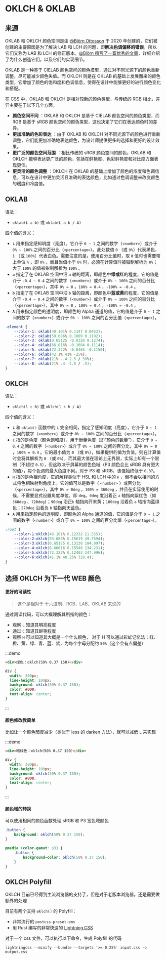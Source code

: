 # OKLCH & OKLAB

## 来源

OKLAB 和 OKLCH 颜色空间是由 [@Björn Ottosson](https://twitter.com/bjornornorn) 于 2020 年创建的，它们被创建的主要原因是为了解决 LAB 和 LCH 的问题，即**解决色调偏移的错误**，所以它们又称为 LAB 和 LCH 的修正版本。[@Björn 撰写了一篇优秀的文章](https://bottosson.github.io/posts/oklab/)，详细介绍了为什么创造它们，以及它们的实现细节。

OKLAB 是一种基于 CIELAB 颜色空间的颜色模型，通过对不同光源下的颜色重新调整，尽可能减少颜色失值。而 OKLCH 则是在 OKLAB 的基础上发展而来的颜色类型，它增加了颜色的饱和度和色调信息，使得在设计中能够更好的进行颜色变化和搭配。

在 CSS 中，OKLAB 和 OKLCH 是相对较新的颜色类型，与传统的 RGB 相比，差异主要在于以下几个方面。

*   **颜色空间不同** ：OKLAB 和 OKLCH 是基于 CIELAB 颜色空间的颜色类型，而 RGB 是基于 sRGB 颜色空间的颜色类型，这也决定了它们在表达颜色时的差异。
*   **更加准确的色彩表达** ：由于 OKLAB 和 OKLCH 对不同光源下的颜色进行重新调整，它们能更加准确地表达颜色，为设计师提供更多的选择和更好的设计效果。
*   **更广泛的颜色空间范围** ：相比传统的 sRGB 颜色空间的颜色，OKLAB 和 OKLCH 能够表达更广泛的颜色，包括在鲜艳度、色彩鲜艳度和对比度方面表现更佳。
*   **更灵活的颜色调整** ：OKLCH 在 OKLAB 的基础上增加了颜色的浓度和色调信息，可以在设计中更加灵活且准确的表达颜色，比如通过色调调整来改变颜色的暖度和冷度值。

## OKLAB

语法：

- `oklab(L a b)` 或 `oklab(L a b / A)`

四个值的含义：

*   **`L`** 用来指定感知明度（亮度），它介于 `0 ~ 1` 之间的数字（`<number>`）或介于 `0% ~ 100%` 之间的百分比（`<percentage>`）。此处数值 `0` （或 `0%`）代表黑色，`1` （或 `100%`）代表白色。需要注意的是，使用百分比值时，取 `0` 值时也需要带上单位 `%` ，即 `0%` ，而且当值小于 `0%` 时，必须在计算值时被钳制解析为 `0%`；大于 `100%` 的值被钳制解析为 `100%` 。
*   **`a`** 指定了在 OKLAB 空间中沿 `a` 轴的距离，即颜色中**绿或红**的程度，它的值是介于 `-0.4 ~ 0.4` 之间的数字（`<number>`）或介于 `0% ~ 100%` 之间的百分比（`<percentage>`），其中 `0% = 0` ，`100% = 0.4` ，`-100% = -0.4` 。
*   **`b`** 指定了在 OKLAB 空间中沿 `b` 轴的距离，即颜色中**蓝或黄**的程度，它的值是介于 `-0.4 ~ 0.4` 之间的数字（`<number>`）或介于 `0% ~ 100%` 之间的百分比（`<percentage>`），其中 `0% = 0` ，`100% = 0.4` ，`-100% = -0.4` 。
*   **`A`** 用来指定颜色的透明度，即颜色的 Alpha 通道的值，它的值是介于 `0 ~ 1` 之间的数字（`<number>`）或介于 `0% ~ 100%` 之间的百分比值（`<percentage>`）。

```css
.element {
    --color-1: oklab(40.101% 0.1147 0.0453); 
    --color-2: oklab(59.686% 0.1009 0.1192); 
    --color-3: oklab(0.65125 -0.0320 0.1274); 
    --color-4: oklab(66.016% -0.1084 0.1114); 
    --color-5: oklab(72.322% -0.0465 -0.1150); 
    --color-6: oklab(42.1% 41% -25%);
    --color-7: oklab(21% -.4 2.5 / 50%);
    --color-8: oklab(21% .4 -2.5 / .5);
}
```

## OKLCH

语法：

- `oklch(l c h)` 或 `oklch(l c h / A)`

四个值的含义：

*   **`L`** 和 `oklab()` 函数中的 `L` 完全相同，指定了感知明度（亮度），它介于 `0 ~ 1` 之间的数字（`<number>`）或介于 `0% ~ 100%` 之间的百分比（`<percentage>`）。
*   **`C`** 指的是色度（颜色饱和度），用于衡量色度（即“颜色的数量”），它介于 `0 ~ 0.4` 之间的数字（`<number>`）或介于 `0% ~ 100%` 之间的百分比，其中 `0% = 0` ，`100% = 0.4` 。它的最小值为 `0` （或 `0%`），如果提供的值为负值，则在计算值时会将其解析为 `0` （或 `0%`），而其最大值在理论上无界限，实际上却有一个限制（不超过 `0.5`），但这取决于屏幕的颜色色域（P3 颜色会比 sRGB 具有更大的值），每个色调的最大色度不同。对于 P3 和 sRGB，该值始终低于 `0.37`。
*   **`H`** 指的是色相角度，它的解释类似于 HSL 和 LCH 中的 `H` ，但不会以相同的方式将色相映射到角度上。它的值可以是数字（ `<number>` ）或百分比（`<percentage>`），其中 `0% = 0deg` ，`100% = 360deg` ，并且在实际使用的时候，不需要显式设置角度单位，即 `deg`。`0deg` 度沿着正 `a` 轴指向紫红色（如 `360deg` 、`720deg`）；`90deg` 沿正`b` 轴指向芥末黄；`180deg` 沿着负 `a` 轴指向蓝绿色；`270deg` 沿着负 `b` 轴指向天蓝色。
*   **`A`** 用来指定颜色的透明度，即颜色的 Alpha 通道的值，它的值是介于 `0 ~ 1` 之间的数字（`<number>`）或介于 `0% ~ 100%` 之间的百分比值（`<percentage>`）。

```css
:root {
    --color-1:oklch(40.101% 0.12332 21.555); 
    --color-2:oklch(59.686% 0.15619 49.7694); 
    --color-3:oklch(0.65125 0.13138 104.097); 
    --color-4:oklch(0.66016 0.15546 134.231); 
    --color-5:oklch(72.322% 0.12403 247.996); 
    --color-6:oklch(42.1% 48.25% 328.4);
}
```

## 选择 OKLCH 为下一代 WEB 颜色

#### 更好的可读性

> 这个是相对于 十六进制、RGB、LAB、OKLAB 来说的

通过阅读代码，可以大概理解其所指的颜色：

- 观察 `L` 知道其明亮程度
- 通过 `C` 知道其鲜艳程度
- 观察 `H` 可以知道其大概是一个什么颜色， 对于 H 可以通过彩虹记忆法：红、橙、黄、绿、青、蓝、紫，为每个字母分配约 `50%`（这个会有点偏差）

:::demo

```html
<div>绿色：oklch(50% 0.37 150)</div>
```

```css
div {
  width: 300px;
  line-height: 100px;
  background: oklch(50% 0.37 150);
  color: #000;
  text-align: center;
}
```

:::

#### 颜色修改教简单

比如让一个颜色暗度减少（类似于 less 的 darken 方法），就可以减低 `L` 来实现

:::demo

```html
<div>暗绿色：oklch(50% 0.37 150)</div>
```

```css
div {
  width: 300px;
  line-height: 100px;
  background: oklch(30% 0.37 150);
  color: #000;
  text-align: center;
}
```

:::

#### 颜色域的转换

可以使用相同的颜色函数处理 sRGB 和 P3 宽色域颜色

```css
.button {
    background: oklch(50% 0.37 150);
}

@media (color-gamut: p3) {
    .button {
        background-color: oklch(50% 0.37 150);
    }
}
```

## OKLCH Polyfill

OKLCH 目前已经得到主流浏览器的支持了，但是对于老版本浏览器，还是需要做额外的处理

目前有两个支持 `oklch()` 的 Polyfill：

*   非常流行的 `postcss-preset-env`
*   用 Rust 编写的非常快速的 [Lightning CSS](https://lightningcss.dev/)

对于一个 css 文件，可以执行以下命令，生成 Polyfill 的代码

```shell
lightningcss --minify --bundle --targets '>= 0.25%' input.css -o output.css
```

